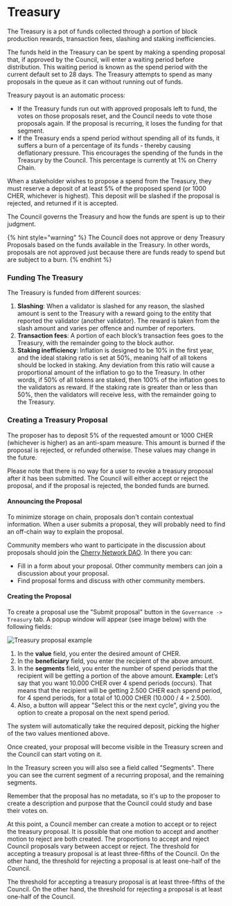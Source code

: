 # Treasury

The Treasury is a pot of funds collected through a portion of block production rewards, transaction fees, slashing and staking inefficiencies.

The funds held in the Treasury can be spent by making a spending proposal that, if approved by the Council, will enter a waiting period before distribution. This waiting period is known as the spend period with the current default set to 28 days. The Treasury attempts to spend as many proposals in the queue as it can without running out of funds.

Treasury payout is an automatic process:

* If the Treasury funds run out with approved proposals left to fund, the votes on those proposals reset, and the Council needs to vote those proposals again. If the proposal is recurring, it loses the funding for that segment.
* If the Treasury ends a spend period without spending all of its funds, it suffers a burn of a percentage of its funds - thereby causing deflationary pressure. This encourages the spending of the funds in the Treasury by the Council. This percentage is currently at 1% on Cherry Chain.

When a stakeholder wishes to propose a spend from the Treasury, they must reserve a deposit of at least 5% of the proposed spend (or 1000 CHER, whichever is highest). This deposit will be slashed if the proposal is rejected, and returned if it is accepted.

The Council governs the Treasury and how the funds are spent is up to their judgment.

{% hint style="warning" %}
The Council does not approve or deny Treasury Proposals based on the funds available in the Treasury. In other words, proposals are not approved just because there are funds ready to spend but are subject to a burn.
{% endhint %}

### Funding The Treasury

The Treasury is funded from different sources:

1. **Slashing**: When a validator is slashed for any reason, the slashed amount is sent to the Treasury with a reward going to the entity that reported the validator (another validator). The reward is taken from the slash amount and varies per offence and number of reporters.
2. **Transaction fees**: A portion of each block’s transaction fees goes to the Treasury, with the remainder going to the block author.
3. **Staking inefficiency**: Inflation is designed to be 10% in the first year, and the ideal staking ratio is set at 50%, meaning half of all tokens should be locked in staking. Any deviation from this ratio will cause a proportional amount of the inflation to go to the Treasury. In other words, if 50% of all tokens are staked, then 100% of the inflation goes to the validators as reward. If the staking rate is greater than or less than 50%, then the validators will receive less, with the remainder going to the Treasury.

### Creating a Treasury Proposal

The proposer has to deposit 5% of the requested amount or 1000 CHER (whichever is higher) as an anti-spam measure. This amount is burned if the proposal is rejected, or refunded otherwise. These values may change in the future.

Please note that there is no way for a user to revoke a treasury proposal after it has been submitted. The Council will either accept or reject the proposal, and if the proposal is rejected, the bonded funds are burned.

#### Announcing the Proposal

To minimize storage on chain, proposals don't contain contextual information. When a user submits a proposal, they will probably need to find an off-chain way to explain the proposal.&#x20;

Community members who want to participate in the discussion about proposals should join the [Cherry Network DAO](https://dao.cherry.network/c/governance/). In there you can:

* Fill in a form about your proposal. Other community members can join a discussion about your proposal.
* Find proposal forms and discuss with other community members.

#### Creating the Proposal

To create a proposal use the "Submit proposal" button in the `Governance -> Treasury` tab. A popup window will appear (see image below) with the following fields:

![Treasury proposal example](../../../../Desktop/Screenshot%202022-11-16%20at%2012.34.43%20PM.png "treasury proposal example")

1. In the **value** field, you enter the desired amount of CHER.
2. In the **beneficiary** field, you enter the recipient of the above amount.
3. In the **segments** field, you enter the number of spend periods that the recipient will be getting a portion of the above amount. **Example:** Let’s say that you want 10.000 CHER over 4 spend periods (occurs). That means that the recipient will be getting 2.500 CHER each spend period, for 4 spend periods, for a total of 10.000 CHER (10.000 / 4 = 2.500).
4. Also, a button will appear "Select this or the next cycle", giving you the option to create a proposal on the next spend period.

The system will automatically take the required deposit, picking the higher of the two values mentioned above.

Once created, your proposal will become visible in the Treasury screen and the Council can start voting on it.

In the Treasury screen you will also see a field called "Segments". There you can see the current segment of a recurring proposal, and the remaining segments.

Remember that the proposal has no metadata, so it's up to the proposer to create a description and purpose that the Council could study and base their votes on.

At this point, a Council member can create a motion to accept or to reject the treasury proposal. It is possible that one motion to accept and another motion to reject are both created. The proportions to accept and reject Council proposals vary between accept or reject. The threshold for accepting a treasury proposal is at least three-fifths of the Council. On the other hand, the threshold for rejecting a proposal is at least one-half of the Council.

The threshold for accepting a treasury proposal is at least three-fifths of the Council. On the other hand, the threshold for rejecting a proposal is at least one-half of the Council.
